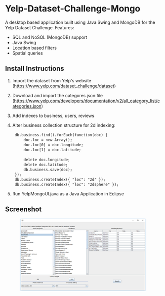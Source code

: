 # Yelp-Dataset-Challenge-Mongo
A desktop based application built using Java Swing and MongoDB for the Yelp Dataset Challenge. Features:
- SQL and NoSQL (MongoDB) support
- Java Swing
- Location based filters
- Spatial queries

## Install Instructions

1. Import the dataset from Yelp's website (https://www.yelp.com/dataset_challenge/dataset)
2. Download and import the categores.json file (https://www.yelp.com/developers/documentation/v2/all_category_list/categories.json)
3. Add indexes to business, users, reviews
4. Alter business collection structure for 2d indexing:

        db.business.find().forEach(function(doc) {
            doc.loc = new Array();
            doc.loc[0] = doc.longitude;
            doc.loc[1] = doc.latitude;

            delete doc.longitude;
            delete doc.latitude;
            db.business.save(doc);
        });
        db.business.createIndex({ "loc": "2d" });
        db.business.createIndex({ "loc": "2dsphere" });
        
5. Run YelpMongoUI.java as a Java Application in Eclipse

## Screenshot

<p align="center"><img src="/images/UI.png" width="80%" align="middle"></p>